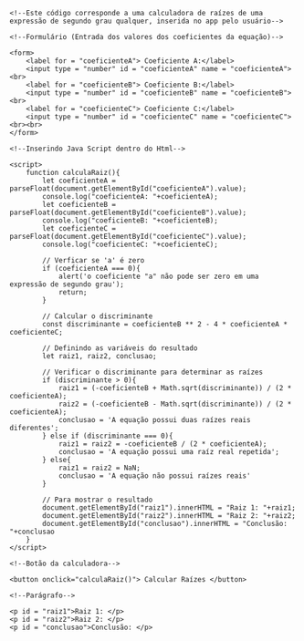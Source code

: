 
<!DOCTYPE html>
<html> <!--Começo do código--> 
<body> <!--Corpo do código (Início)-->
    
    <!--Este código corresponde a uma calculadora de raízes de uma expressão de segundo grau qualquer, inserida no app pelo usuário--> 

    <!--Formulário (Entrada dos valores dos coeficientes da equação)-->

    <form>
        <label for = "coeficienteA"> Coeficiente A:</label>
        <input type = "number" id = "coeficienteA" name = "coeficienteA"><br>
        <label for = "coeficienteB"> Coeficiente B:</label>
        <input type = "number" id = "coeficienteB" name = "coeficienteB"><br>
        <label for = "coeficienteC"> Coeficiente C:</label>
        <input type = "number" id = "coeficienteC" name = "coeficienteC"><br><br>
    </form>
    
    <!--Inserindo Java Script dentro do Html-->

    <script>
        function calculaRaiz(){
            let coeficienteA = parseFloat(document.getElementById("coeficienteA").value);
            console.log("coeficienteA: "+coeficienteA);
            let coeficienteB = parseFloat(document.getElementById("coeficienteB").value);
            console.log("coeficienteB: "+coeficienteB);
            let coeficienteC = parseFloat(document.getElementById("coeficienteC").value);
            console.log("coeficienteC: "+coeficienteC);
            
            // Verficar se 'a' é zero
            if (coeficienteA === 0){
                alert('o coeficiente "a" não pode ser zero em uma expressão de segundo grau');
                return;
            }

            // Calcular o discriminante
            const discriminante = coeficienteB ** 2 - 4 * coeficienteA * coeficienteC;

            // Definindo as variáveis do resultado
            let raiz1, raiz2, conclusao;

            // Verificar o discriminante para determinar as raízes
            if (discriminante > 0){
                raiz1 = (-coeficienteB + Math.sqrt(discriminante)) / (2 * coeficienteA);
                raiz2 = (-coeficienteB - Math.sqrt(discriminante)) / (2 * coeficienteA);
                conclusao = 'A equação possui duas raízes reais diferentes';
            } else if (discriminante === 0){
                raiz1 = raiz2 = -coeficienteB / (2 * coeficienteA);
                conclusao = 'A equação possui uma raíz real repetida';
            } else{
                raiz1 = raiz2 = NaN; 
                conclusao = 'A equação não possui raízes reais'
            }

            // Para mostrar o resultado
            document.getElementById("raiz1").innerHTML = "Raiz 1: "+raiz1;
            document.getElementById("raiz2").innerHTML = "Raiz 2: "+raiz2;
            document.getElementById("conclusao").innerHTML = "Conclusão: "+conclusao
        }
    </script>
    
    <!--Botão da calculadora-->

    <button onclick="calculaRaiz()"> Calcular Raízes </button>
    
    <!--Parágrafo-->

    <p id = "raiz1">Raiz 1: </p>
    <p id = "raiz2">Raiz 2: </p>
    <p id = "conclusao">Conclusão: </p>


</body> <!--Corpo do código (Fim)-->
</html> <!-- Fim do código-->
